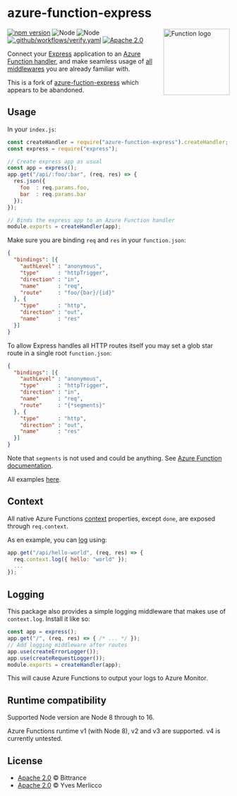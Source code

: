 # azure-function-express

<a href="https://azure.microsoft.com/en-us/services/functions/">
  <img align="right" alt="Function logo" src="docs/media/function.png" title="Function" width="150"/>
</a>

[![npm version](https://img.shields.io/npm/v/@bittrance/azure-function-express.svg)](https://www.npmjs.com/package/azure-function-express)
![Node](https://img.shields.io/badge/node-v8-blue.svg)
![Node](https://img.shields.io/badge/node-v16-blue.svg)
[![.github/workflows/verify.yaml](https://github.com/bittrance/azure-function-express/actions/workflows/verify.yaml/badge.svg)](https://github.com/bittrance/azure-function-express/actions/workflows/verify.yaml)
[![Apache 2.0](https://img.shields.io/badge/License-Apache%202.0-blue.svg)](LICENSE)

Connect your [Express](https://expressjs.com) application to an [Azure Function handler](https://docs.microsoft.com/en-us/azure/azure-functions/functions-reference-node), and make seamless usage of [all middlewares](http://expressjs.com/en/guide/using-middleware.html) you are already familiar with.

This is a fork of [azure-fuction-express](https://github.com/yvele/azure-function-express) which appears to be abandoned.


## Usage

In your `index.js`:

```js
const createHandler = require("azure-function-express").createHandler;
const express = require("express");

// Create express app as usual
const app = express();
app.get("/api/:foo/:bar", (req, res) => {
  res.json({
    foo  : req.params.foo,
    bar  : req.params.bar
  });
});

// Binds the express app to an Azure Function handler
module.exports = createHandler(app);
```

Make sure you are binding `req` and `res` in your `function.json`:

```json
{
  "bindings": [{
    "authLevel" : "anonymous",
    "type"      : "httpTrigger",
    "direction" : "in",
    "name"      : "req",
    "route"     : "foo/{bar}/{id}"
  }, {
    "type"      : "http",
    "direction" : "out",
    "name"      : "res"
  }]
}
```

To allow Express handles all HTTP routes itself you may set a glob star route in a single root `function.json`:

```json
{
  "bindings": [{
    "authLevel" : "anonymous",
    "type"      : "httpTrigger",
    "direction" : "in",
    "name"      : "req",
    "route"     : "{*segments}"
  }, {
    "type"      : "http",
    "direction" : "out",
    "name"      : "res"
  }]
}
```

Note that `segments` is not used and could be anything. See [Azure Function documentation](https://github.com/Azure/azure-webjobs-sdk-script/wiki/Http-Functions).

All examples [here](/examples/).


## Context

All native Azure Functions [context](https://docs.microsoft.com/en-us/azure/azure-functions/functions-reference-node#context-object) properties, except `done`, are exposed through `req.context`.

As en example, you can [log](https://docs.microsoft.com/en-us/azure/azure-functions/functions-reference-node#writing-trace-output-to-the-console) using:

```js
app.get("/api/hello-world", (req, res) => {
  req.context.log({ hello: "world" });
  ...
});
```

## Logging

This package also provides a simple logging middleware that makes use of `context.log`. Install it like so:

```js
const app = express();
app.get("/", (req, res) => { /* ... */ });
// Add logging middleware after routes
app.use(createErrorLogger());
app.use(createRequestLogger());
module.exports = createHandler(app);
```

This will cause Azure Functions to output your logs to Azure Monitor.

## Runtime compatibility

Supported Node version are Node 8 through to 16.

Azure Functions runtime v1 (with Node 8), v2 and v3 are supported. v4 is currently untested.


## License

- [Apache 2.0](LICENSE) © Bittrance
- [Apache 2.0](LICENSE) © Yves Merlicco
